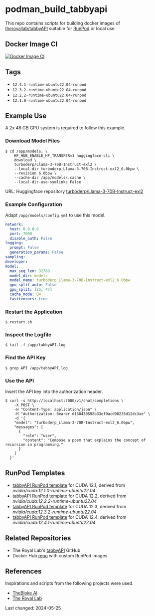 # podman_build_tabbyapi
This repo contains scripts for building docker images of [theroyallab/tabbyAPI](https://github.com/theroyallab/tabbyAPI) suitable for [RunPod](https://www.runpod.io/) or local use.

## Docker Image CI
[![Docker Image CI](https://github.com/Wolfsauge/podman_build_tabbyapi/actions/workflows/docker-image.yaml/badge.svg)](https://github.com/Wolfsauge/podman_build_tabbyapi/actions/workflows/docker-image.yaml)

## Tags
* `12.4.1-runtime-ubuntu22.04-runpod`
* `12.3.2-runtime-ubuntu22.04-runpod`
* `12.2.2-runtime-ubuntu22.04-runpod`
* `12.1.0-runtime-ubuntu22.04-runpod`

## Example Use

A 2x 48 GB GPU system is required to follow this example.

### Download Model Files

```shell
$ cd /app/models; \
    HF_HUB_ENABLE_HF_TRANSFER=1 huggingface-cli \
    download \
    turboderp/Llama-3-70B-Instruct-exl2 \
    --local-dir turboderp_Llama-3-70B-Instruct-exl2_6.0bpw \
    --revision 6.0bpw \
    --cache-dir /app/models/.cache \
    --local-dir-use-symlinks False
```

URL: Huggingface repository [turboderp/Llama-3-70B-Instruct-exl2](https://huggingface.co/turboderp/Llama-3-70B-Instruct-exl2)

### Example Configuration

Adapt `/app/models/config.yml` to use this model.

```yaml
network:
  host: 0.0.0.0
  port: 7000
  disable_auth: False
logging:
  prompt: False
  generation_params: False
sampling:
developer:
model:
  max_seq_len: 32768
  model_dir: models
  model_name: turboderp_Llama-3-70B-Instruct-exl2_6.0bpw
  gpu_split_auto: False
  gpu_split: [25, 47]
  cache_mode: Q4
  fasttensors: true
```

### Restart the Application

```shell
$ restart.sh
```

### Inspect the Logfile

```shell
$ tail -f /app/tabbyAPI.log
```

### Find the API Key

```shell
$ grep API /app/tabbyAPI.log
```

### Use the API

Insert the API key into the authorization header.

```shell
$ curl -s http://localhost:7000/v1/chat/completions \
    -X POST \
    -H "Content-Type: application/json" \
    -H "Authorization: Bearer d160430598b33ef9acd98235d12dc3ae" \
    -d '{
    "model": "turboderp_Llama-3-70B-Instruct-exl2_6.0bpw",
    "messages": [
      {
        "role": "user",
        "content": "Compose a poem that explains the concept of recursion in programming."
      }
    ]
  }'
```

## RunPod Templates
* [tabbyAPI RunPod template](https://www.runpod.io/console/explore/ypdsxfga99) for CUDA 12.1, derived from _nvidia/cuda:12.1.0-runtime-ubuntu22.04_
* [tabbyAPI RunPod template](https://www.runpod.io/console/explore/hiut3m6hcu) for CUDA 12.2, derived from _nvidia/cuda:12.2.2-runtime-ubuntu22.04_
* [tabbyAPI RunPod template](https://www.runpod.io/console/explore/i6ipm7ovin) for CUDA 12.3, derived from _nvidia/cuda:12.3.2-runtime-ubuntu22.04_
* [tabbyAPI RunPod template](https://www.runpod.io/console/explore/2cta3jznfv) for CUDA 12.4, derived from _nvidia/cuda:12.4.1-runtime-ubuntu22.04_

## Related Repositories
* The Royal Lab's [tabbyAPI](https://github.com/theroyallab/tabbyAPI/) GitHub
* Docker Hub [repo](https://hub.docker.com/r/nschle/tabbyapi) with custom RunPod images

## References
Inspirations and scripts from the following projects were used.
* [TheBloke AI](https://github.com/TheBlokeAI/dockerLLM)
* [The Royal Lab](https://github.com/theroyallab/)

Last changed: 2024-05-25
